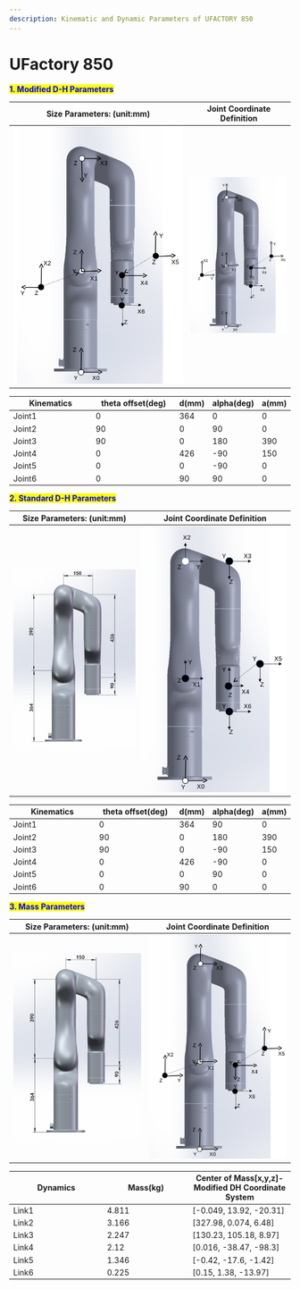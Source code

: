 ```yaml
---
description: Kinematic and Dynamic Parameters of UFACTORY 850
---
```


# UFactory 850

<mark style="color:blue;">**1. Modified D-H Parameters**</mark>

<table data-full-width="false"><thead><tr><th>Size Parameters: (unit:mm)</th><th>Joint Coordinate Definition</th></tr></thead><tbody><tr><td><img src="../../.gitbook/assets/850_modifiedDH_and_Dynamics.png" alt="" data-size="original"></td><td><img src="../../.gitbook/assets/image (3) (1) (1).png" alt=""></td></tr></tbody></table>

<table data-full-width="false"><thead><tr><th width="163">Kinematics</th><th width="166">theta offset(deg)</th><th>d(mm)</th><th>alpha(deg)</th><th>a(mm)</th></tr></thead><tbody><tr><td>Joint1</td><td>0</td><td>364</td><td>0</td><td>0</td></tr><tr><td>Joint2</td><td>90</td><td>0</td><td>90</td><td>0</td></tr><tr><td>Joint3</td><td>90</td><td>0</td><td>180</td><td>390</td></tr><tr><td>Joint4</td><td>0</td><td>426</td><td>-90</td><td>150</td></tr><tr><td>Joint5</td><td>0</td><td>0</td><td>-90</td><td>0</td></tr><tr><td>Joint6</td><td>0</td><td>90</td><td>90</td><td>0</td></tr></tbody></table>

<mark style="color:blue;">**2. Standard D-H Parameters**</mark>

| Size Parameters: (unit:mm)                                                          | Joint Coordinate Definition                        |
| ----------------------------------------------------------------------------------- | -------------------------------------------------- |
| <img src="../../.gitbook/assets/image (2) (1) (1).png" alt="" data-size="original"> | ![](<../../.gitbook/assets/image (4) (1) (1).png>) |

<table><thead><tr><th width="183.33333333333331">Kinematics</th><th width="166">theta offset(deg)</th><th>d(mm)</th><th>alpha(deg)</th><th>a(mm)</th></tr></thead><tbody><tr><td>Joint1</td><td>0</td><td>364</td><td>90</td><td>0</td></tr><tr><td>Joint2</td><td>90</td><td>0</td><td>180</td><td>390</td></tr><tr><td>Joint3</td><td>90</td><td>0</td><td>-90</td><td>150</td></tr><tr><td>Joint4</td><td>0</td><td>426</td><td>-90</td><td>0</td></tr><tr><td>Joint5</td><td>0</td><td>0</td><td>90</td><td>0</td></tr><tr><td>Joint6</td><td>0</td><td>90</td><td>0</td><td>0</td></tr></tbody></table>

<mark style="color:blue;">**3. Mass Parameters**</mark>

| Size Parameters: (unit:mm)                                                          | Joint Coordinate Definition                        |
| ----------------------------------------------------------------------------------- | -------------------------------------------------- |
| <img src="../../.gitbook/assets/image (2) (1) (1).png" alt="" data-size="original"> | ![](<../../.gitbook/assets/image (5) (1) (1).png>) |

<table><thead><tr><th width="154">Dynamics</th><th width="139.33333333333331">Mass(kg)</th><th>Center of Mass[x,y,z]-Modified DH Coordinate System</th></tr></thead><tbody><tr><td>Link1</td><td>4.811</td><td>[-0.049, 13.92, -20.31]</td></tr><tr><td>Link2</td><td>3.166</td><td>[327.98, 0.074, 6.48]</td></tr><tr><td>Link3</td><td>2.247</td><td>[130.23, 105.18, 8.97]</td></tr><tr><td>Link4</td><td>2.12</td><td>[0.016, -38.47, -98.3]</td></tr><tr><td>Link5</td><td>1.346</td><td>[-0.42, -17.6, -1.42]</td></tr><tr><td>Link6</td><td>0.225</td><td>[0.15, 1.38, -13.97]</td></tr></tbody></table>


